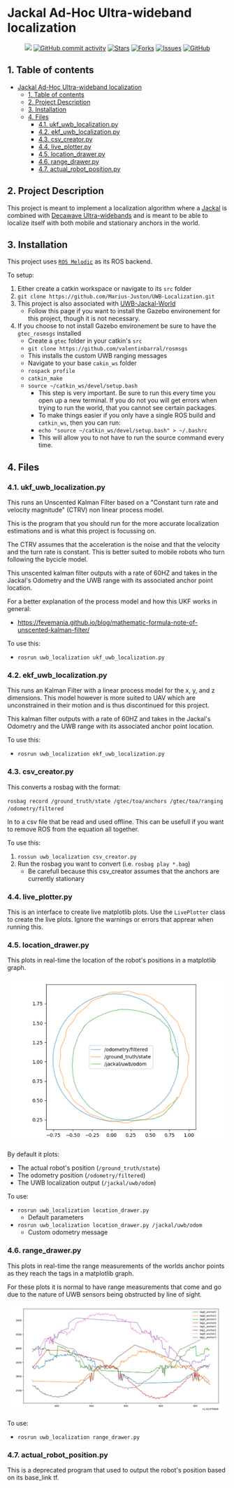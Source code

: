 # Jackal Ad-Hoc Ultra-wideband localization

<p align="center">
    <a href="https://github.com/AUVSL/UWB-Localization/graphs/contributors" alt="Contributors">
        <img src="https://img.shields.io/github/contributors/AUVSL/UWB-Localization" /></a>
    <a href="https://github.com/AUVSL/UWB-Localization/pulse" alt="Activity">
        <img alt="GitHub commit activity" src="https://img.shields.io/github/commit-activity/m/AUVSL/UWB-Localization"></a>
    <a href="https://github.com/AUVSL/UWB-Localization/stargazers">
        <img alt="Stars" src="https://img.shields.io/github/stars/AUVSL/UWB-Localization"></a>
    <a href="https://github.com/AUVSL/UWB-Localization/network/members">
        <img alt="Forks" src="https://img.shields.io/github/forks/AUVSL/UWB-Localization"></a>
    <a href="https://github.com/AUVSL/UWB-Localization/issues">
        <img alt="Issues" src="https://img.shields.io/github/issues/AUVSL/UWB-Localization"></a>
    <a href="./LICENSE" alt="Activity">
        <img alt="GitHub" src="https://img.shields.io/github/license/AUVSL/UWB-Localization"></a>
</p>

## 1. Table of contents

- [Jackal Ad-Hoc Ultra-wideband localization](#jackal-ad-hoc-ultra-wideband-localization)
  - [1. Table of contents](#1-table-of-contents)
  - [2. Project Description](#2-project-description)
  - [3. Installation](#3-installation)
  - [4. Files](#4-files)
    - [4.1. ukf_uwb_localization.py](#41-ukf_uwb_localizationpy)
    - [4.2. ekf_uwb_localization.py](#42-ekf_uwb_localizationpy)
    - [4.3. csv_creator.py](#43-csv_creatorpy)
    - [4.4. live_plotter.py](#44-live_plotterpy)
    - [4.5. location_drawer.py](#45-location_drawerpy)
    - [4.6. range_drawer.py](#46-range_drawerpy)
    - [4.7. actual_robot_position.py](#47-actual_robot_positionpy)

## 2. Project Description

This project is meant to implement a localization algorithm where a [Jackal](https://clearpathrobotics.com/jackal-small-unmanned-ground-vehicle/) is combined with [Decawave Ultra-widebands](https://www.decawave.com/product/mdek1001-deployment-kit/) and is meant to be able to localize itself with both mobile and stationary anchors in the world.

## 3. Installation

This project uses [`ROS Melodic`](http://wiki.ros.org/melodic) as its ROS backend.

To setup:

1. Either create a catkin workspace or navigate to its `src` folder
2. `git clone https://github.com/Marius-Juston/UWB-Localization.git`
3. This project is also associated with [UWB-Jackal-World](https://github.com/Marius-Juston/UWB-Jackal-World)
   - Follow this page if you want to install the Gazebo environement for this project, though it is not necessary.
4. If you choose to not install Gazebo environement be sure to have the `gtec_rosmsgs` installed
    - Create a `gtec` folder in your catkin's `src`
    - `git clone https://github.com/valentinbarral/rosmsgs`
    - This installs the custom UWB ranging messages
    - Navigate to your base `cakin_ws` folder
    - `rospack profile`
    - `catkin_make`
    - `source ~/catkin_ws/devel/setup.bash`
      - This step is very important. Be sure to run this every time you open up a new terminal. If you do not you will get errors when trying to run the world, that you cannot see certain packages.
      -  To make things easier if you only have a single ROS build and  `catkin_ws`, then you can run: 
      - `echo "source ~/catkin_ws/devel/setup.bash" > ~/.bashrc`
      -  This will allow you to not have to run the source command every time.

## 4. Files

### 4.1. ukf_uwb_localization.py

This runs an Unscented Kalman Filter based on a "Constant turn rate and velocity magnitude" (CTRV) non linear process model. 

This is the program that you should run for the more accurate localization estimations and is what this project is focussing on.

The CTRV assumes that the acceleration is the noise and that the velocity and the turn rate is constant. This is better suited to mobile robots who turn following the bycicle model.

This unscented kalman filter outputs with a rate of 60HZ and takes in the Jackal's Odometry and the UWB range with its associated anchor point location.

For a better explanation of the process model and how this UKF works in general:
- https://fevemania.github.io/blog/mathematic-formula-note-of-unscented-kalman-filter/

To use this:

- `rosrun uwb_localization ukf_uwb_localization.py`


### 4.2. ekf_uwb_localization.py

This runs an Kalman Filter with a linear process model for the x, y, and z dimensions. This model however is more suited to UAV which are unconstrained in their motion and is thus discontinued for this project.

This kalman filter outputs with a rate of 60HZ and takes in the Jackal's Odometry and the UWB range with its associated anchor point location.

To use this:

- `rosrun uwb_localization ekf_uwb_localization.py`

### 4.3. csv_creator.py

This converts a rosbag with the format: 

`rosbag record /ground_truth/state /gtec/toa/anchors /gtec/toa/ranging /odometry/filtered`

In to a csv file that be read and used offline. This can be usefull if you want to remove ROS from the equation all together. 

To use this:

1. `rossun uwb_localization csv_creator.py`
2. Run the rosbag you want to convert (i.e. `rosbag play *.bag`)
   - Be carefull because this csv_creator assumes that the anchors are currently stationary 

### 4.4. live_plotter.py

This is an interface to create live matplotlib plots. Use the `LivePlotter` class to create the live plots.
Ignore the warnings or errors that apprear when running this.

### 4.5. location_drawer.py

This plots in real-time the location of the robot's positions in a matplotlib graph.

![Location Plotter Example](images/location_drawer.png)

By default it plots:
- The actual robot's position (`/ground_truth/state`)
- The odometry position (`/odometry/filtered`)
- The UWB localization output (`/jackal/uwb/odom`) 

To use:
- `rosrun uwb_localization location_drawer.py`
  - Default parameters
- `rosrun uwb_localization location_drawer.py /jackal/uwb/odom`
  - Custom odometry message


### 4.6. range_drawer.py

This plots in real-time the range measurements of the worlds anchor points as they reach the tags in a matplotlib graph.

For these plots it is normal to have range measurements that come and go due to the nature of UWB sensors being obstructed by line of sight.

![Range Plotter Example](images/range_drawer.png)

To use:
- `rosrun uwb_localization range_drawer.py`

### 4.7. actual_robot_position.py

This is a deprecated program that used to output the robot's position based on its base_link tf.
